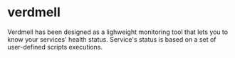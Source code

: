 # verdmell
Verdmell has been designed as a lighweight monitoring tool that lets you to know your services' health status. 
Service's status is based on a set of user-defined scripts executions.
